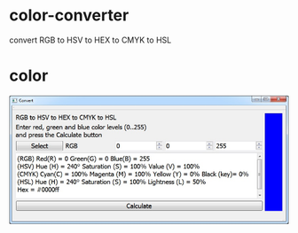 # color-converter
convert RGB to HSV to HEX to CMYK to HSL

# color
![alt text](https://github.com/den0011/convert_color/raw/main/image/convert.jpg)

